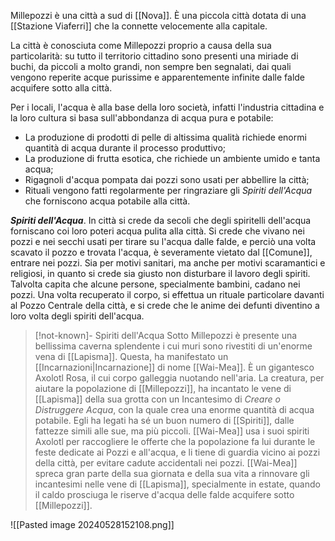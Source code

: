 Millepozzi è una città a sud di [[Nova]]. 
È una piccola città dotata di una [[Stazione Viaferri]] che la connette velocemente alla capitale.

La città è conosciuta come Millepozzi proprio a causa della sua particolarità: su tutto il territorio cittadino sono presenti una miriade di buchi, da piccoli a molto grandi, non sempre ben segnalati, dai quali vengono reperite acque purissime e apparentemente infinite dalle falde acquifere sotto alla città. 

Per i locali, l'acqua è alla base della loro società, infatti l'industria cittadina e la loro cultura si basa sull'abbondanza di acqua pura e potabile:
- La produzione di prodotti di pelle di altissima qualità richiede enormi quantità di acqua durante il processo produttivo; 
- La produzione di frutta esotica, che richiede un ambiente umido e tanta acqua;
- Rigagnoli d'acqua pompata dai pozzi sono usati per abbellire la città;
- Rituali vengono fatti regolarmente per ringraziare gli *Spiriti dell'Acqua* che forniscono acqua potabile alla città. 

***Spiriti dell'Acqua***. In città si crede da secoli che degli spiritelli dell'acqua forniscano coi loro poteri acqua pulita alla città. Si crede che vivano nei pozzi e nei secchi usati per tirare su l'acqua dalle falde, e perciò una volta scavato il pozzo e trovata l'acqua, è severamente vietato dal [[Comune]], entrare nei pozzi. Sia per motivi sanitari, ma anche per motivi scaramantici e religiosi, in quanto si crede sia giusto non disturbare il lavoro degli spiriti.
Talvolta capita che alcune persone, specialmente bambini, cadano nei pozzi. Una volta recuperato il corpo, si effettua un rituale particolare davanti al Pozzo Centrale della città, e si crede che le anime dei defunti diventino a loro volta degli spiriti dell'acqua.

> [!not-known]- Spiriti dell'Acqua
> Sotto Millepozzi è presente una bellissima caverna splendente i cui muri sono rivestiti di un'enorme vena di [[Lapisma]]. Questa, ha manifestato un [[Incarnazioni|Incarnazione]] di nome [[Wai-Mea]]. È un gigantesco Axolotl Rosa, il cui corpo galleggia nuotando nell'aria. 
> La creatura, per aiutare la popolazione di [[Millepozzi]], ha incantato le vene di [[Lapisma]] della sua grotta con un Incantesimo di *Creare o Distruggere Acqua*, con la quale crea una enorme quantità di acqua potabile. Egli ha legati ha sé un buon numero di [[Spiriti]], dalle fattezze simili alle sue, ma più piccoli. 
> [[Wai-Mea]] usa i suoi spiriti Axolotl per raccogliere le offerte che la popolazione fa lui durante le feste dedicate ai Pozzi e all'acqua, e li tiene di guardia vicino ai pozzi della città, per evitare cadute accidentali nei pozzi. 
> [[Wai-Mea]] spreca gran parte della sua giornata e della sua vita a rinnovare gli incantesimi nelle vene di [[Lapisma]], specialmente in estate, quando il caldo prosciuga le riserve d'acqua delle falde acquifere sotto [[Millepozzi]]. 


![[Pasted image 20240528152108.png]]